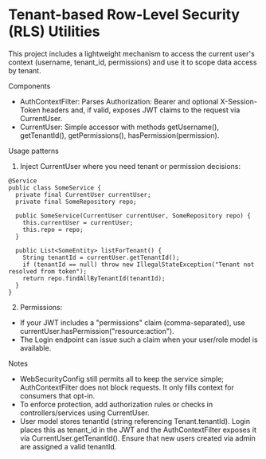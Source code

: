 # Tenant-based Row-Level Security (RLS) Utilities

This project includes a lightweight mechanism to access the current user's context (username, tenant_id, permissions) and use it to scope data access by tenant.

Components
- AuthContextFilter: Parses Authorization: Bearer <JWT> and optional X-Session-Token headers and, if valid, exposes JWT claims to the request via CurrentUser.
- CurrentUser: Simple accessor with methods getUsername(), getTenantId(), getPermissions(), hasPermission(permission).

Usage patterns
1) Inject CurrentUser where you need tenant or permission decisions:

```
@Service
public class SomeService {
  private final CurrentUser currentUser;
  private final SomeRepository repo;

  public SomeService(CurrentUser currentUser, SomeRepository repo) {
    this.currentUser = currentUser;
    this.repo = repo;
  }

  public List<SomeEntity> listForTenant() {
    String tenantId = currentUser.getTenantId();
    if (tenantId == null) throw new IllegalStateException("Tenant not resolved from token");
    return repo.findAllByTenantId(tenantId);
  }
}
```

2) Permissions:
- If your JWT includes a "permissions" claim (comma-separated), use currentUser.hasPermission("resource:action").
- The Login endpoint can issue such a claim when your user/role model is available.

Notes
- WebSecurityConfig still permits all to keep the service simple; AuthContextFilter does not block requests. It only fills context for consumers that opt-in.
- To enforce protection, add authorization rules or checks in controllers/services using CurrentUser.
- User model stores tenantId (string referencing Tenant.tenantId). Login places this as tenant_id in the JWT and the AuthContextFilter exposes it via CurrentUser.getTenantId(). Ensure that new users created via admin are assigned a valid tenantId.
